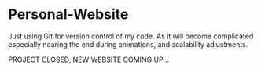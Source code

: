 # Personal-Website

Just using Git for version control of my code. As it will become complicated especially nearing the end during animations, and scalability adjustments.

PROJECT CLOSED, NEW WEBSITE COMING UP...